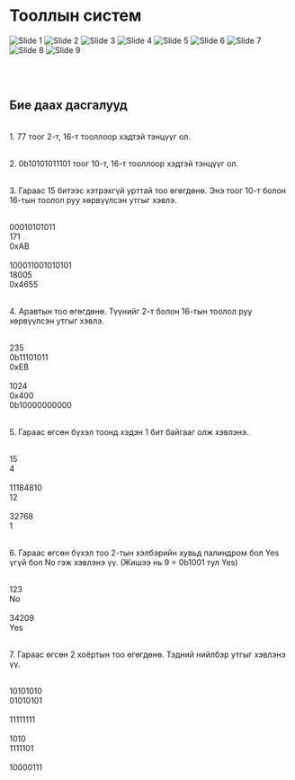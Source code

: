 # Тооллын систем

![Slide 1](pic/number_system/1.png)
![Slide 2](pic/number_system/2.png)
![Slide 3](pic/number_system/3.png)
![Slide 4](pic/number_system/4.png)
![Slide 5](pic/number_system/5.png)
![Slide 6](pic/number_system/6.png)
![Slide 7](pic/number_system/7.png)
![Slide 8](pic/number_system/8.png)
![Slide 9](pic/number_system/9.png)

<br> <br>

## Бие даах дасгалууд

<br/>1. 77 тоог 2-т, 16-т тооллоор хэдтэй тэнцүүг ол.

<br/>2. 0b10101011101 тоог 10-т, 16-т тооллоор хэдтэй тэнцүүг ол.


<br/>3. Гараас 15 битээс хэтрэхгүй урттай тоо өгөгдөнө. Энэ тоог 10-т болон 16-тын тоолол руу хөрвүүлсэн утгыг хэвлэ.

<br/> 00010101011
<br/> 171
<br/> 0xAB
<br/> 
<br/> 100011001010101
<br/> 18005 
<br/> 0x4655
<br/>


<br/>4. Аравтын тоо өгөгдөнө. Түүнийг 2-т болон 16-тын тоолол руу хөрвүүлсэн утгыг хэвлэ.

<br/> 235
<br/> 0b11101011
<br/> 0xEB
<br/> 
<br/> 1024
<br/> 0x400
<br/> 0b10000000000
<br/>

<br>5. Гараас өгсөн бүхэл тоонд хэдэн 1 бит байгааг олж хэвлэнэ. 

<br/> 15
<br/> 4
<br/> 
<br/> 11184810
<br/> 12
<br/> 
<br/> 32768
<br/> 1
<br/> 


<br>6. Гараас өгсөн бүхэл тоо 2-тын хэлбэрийн хувьд палиндром бол Yes үгүй бол No гэж хэвлэнэ үү.
(Жишээ нь 9 = 0b1001 тул Yes)

<br/> 123
<br/> No
<br/> 
<br/> 34209
<br/> Yes
<br/> 

<br>7. Гараас өгсөн 2 хоёртын тоо өгөгдөнө. Тэдний нийлбэр утгыг хэвлэнэ үү.

<br/> 10101010
<br/> 01010101
<br/> 
<br/> 11111111
<br/> 
<br/> 1010
<br/> 1111101
<br/> 
<br/> 10000111


